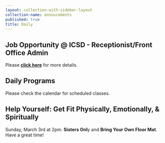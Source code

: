 ```yaml
---
layout: collection-with-sidebar-layout
collection-name: annoucements
published: true
title: Daily
---
```

## Job Opportunity @ ICSD - Receptionist/Front Office Admin
Please [**click here**](http://www.icsd.org/events/icsd-job-opportunity-receptionist-front-office-admin) for more details.


## Daily Programs
Please check the calendar for scheduled classes.

## Help Yourself: Get Fit Physically, Emotionally, & Spiritually
Sunday, March 3rd at 2pm. **Sisters Onl**y and **Bring Your Own Floor Mat**.
Have a great time!

